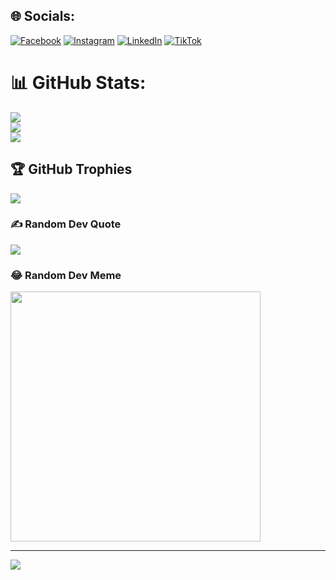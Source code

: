 
## 🌐 Socials:
[![Facebook](https://img.shields.io/badge/Facebook-%231877F2.svg?logo=Facebook&logoColor=white)](https://www.facebook.com/enoc.garcia.395) [![Instagram](https://img.shields.io/badge/Instagram-%23E4405F.svg?logo=Instagram&logoColor=white)](https://instagram.com/enocgarciadev) [![LinkedIn](https://img.shields.io/badge/LinkedIn-%230077B5.svg?logo=linkedin&logoColor=white)](https://www.linkedin.com/in/enoc-nehemías-garcía-alcántara/) [![TikTok](https://img.shields.io/badge/TikTok-%23000000.svg?logo=TikTok&logoColor=white)](https://tiktok.com/@enocgarciadev) 

# 📊 GitHub Stats:
![](https://github-readme-stats.vercel.app/api?username=enocgarciadev&theme=dark&hide_border=true&include_all_commits=true&count_private=true)<br/>
![](https://github-readme-streak-stats.herokuapp.com/?user=enocgarciadev&theme=dark&hide_border=true)<br/>
![](https://github-readme-stats.vercel.app/api/top-langs/?username=enocgarciadev&theme=dark&hide_border=true&include_all_commits=true&count_private=true&layout=compact)

## 🏆 GitHub Trophies
![](https://github-profile-trophy.vercel.app/?username=enocgarciadev&theme=dracula&no-frame=true&no-bg=false&margin-w=4)

### ✍️ Random Dev Quote
![](https://quotes-github-readme.vercel.app/api?type=horizontal&theme=tokyonight)

### 😂 Random Dev Meme
<img src='https://randommeme-five.vercel.app/' style="height: 400px;"/>

---
[![](https://visitcount.itsvg.in/api?id=enocgarcia2005&icon=2&color=12)](https://visitcount.itsvg.in)

<!-- Proudly created with GPRM ( https://gprm.itsvg.in ) -->
